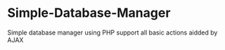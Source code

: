 # Simple-Database-Manager
Simple database manager using PHP support all basic actions aidded by AJAX
